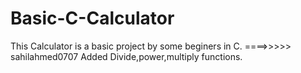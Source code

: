 # Basic-C-Calculator
This Calculator is a basic project by some beginers in C.
====>>>>> sahilahmed0707 Added Divide,power,multiply functions.
